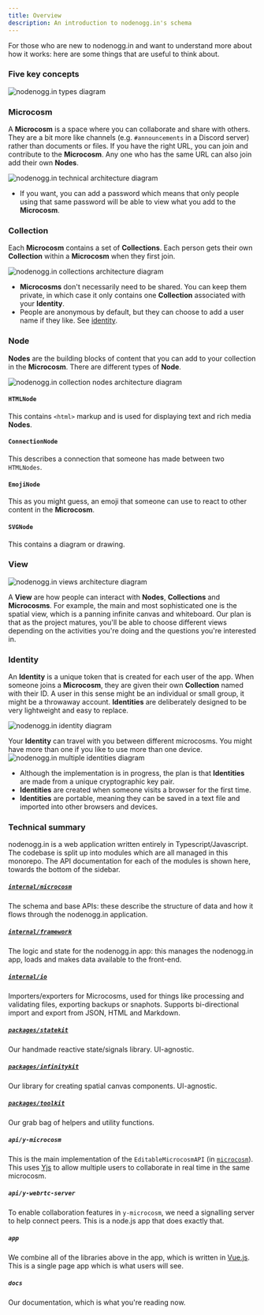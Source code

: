 ```yaml
---
title: Overview
description: An introduction to nodenogg.in's schema
---
```


For those who are new to nodenogg.in and want to understand more about how it works: here are some things that are useful to think about.

### Five key concepts

![nodenogg.in types diagram](../../../assets/architecture-summary.svg)

### Microcosm

A **Microcosm** is a space where you can collaborate and share with others. They are a bit more like channels (e.g. `#announcements` in a Discord server) rather than documents or files. If you have the right URL, you can join and contribute to the **Microcosm**. Any one who has the same URL can also join add their own **Nodes**.

![nodenogg.in technical architecture diagram](../../../assets/architecture-microcosm.svg)

- If you want, you can add a password which means that only people using that same password will be able to view what you add to the **Microcosm**.

### Collection

Each **Microcosm** contains a set of **Collections**. Each person gets their own **Collection** within a **Microcosm** when they first join.

![nodenogg.in collections architecture diagram](../../../assets/architecture-collections-blank.svg)

- **Microcosms** don't necessarily need to be shared. You can keep them private, in which case it only contains one **Collection** associated with your **Identity**.
- People are anonymous by default, but they can choose to add a user name if they like. See [identity](#identity).

### Node

**Nodes** are the building blocks of content that you can add to your collection in the **Microcosm**. There are different types of **Node**.

![nodenogg.in collection nodes architecture diagram](../../../assets/architecture-collections-with-nodes.svg)

#### `HTMLNode`

This contains `<html>` markup and is used for displaying text and rich media **Nodes**.

#### `ConnectionNode`

This describes a connection that someone has made between two `HTMLNodes`.

#### `EmojiNode`

This as you might guess, an emoji that someone can use to react to other content in the **Microcosm**.

#### `SVGNode`

This contains a diagram or drawing.

### View

![nodenogg.in views architecture diagram](../../../assets/architecture-views.svg)

A **View** are how people can interact with **Nodes**, **Collections** and **Microcosms**. For example, the main and most sophisticated one is the spatial view, which is a panning infinite canvas and whiteboard. Our plan is that as the project matures, you'll be able to choose different views depending on the activities you're doing and the questions you're interested in.

### Identity

An **Identity** is a unique token that is created for each user of the app. When someone joins a **Microcosm**, they are given their own **Collection** named with their ID. A user in this sense might be an individual or small group, it might be a throwaway account. **Identities** are deliberately designed to be very lightweight and easy to replace.

![nodenogg.in identity diagram](../../../assets/architecture-identity.svg)

Your **Identity** can travel with you between different microcosms. You might have more than one if you like to use more than one device.
![nodenogg.in multiple identities diagram](../../../assets/architecture-identity-multiple.svg)

- Although the implementation is in progress, the plan is that **Identities** are made from a unique cryptographic key pair.
- **Identities** are created when someone visits a browser for the first time.
- **Identities** are portable, meaning they can be saved in a text file and imported into other browsers and devices.

### Technical summary

nodenogg.in is a web application written entirely in Typescript/Javascript. The codebase is split up into modules which are all managed in this monorepo. The API documentation for each of the modules is shown here, towards the bottom of the sidebar.

##### [`internal/microcosm`](/microcosm/readme)

The schema and base APIs: these describe the structure of data and how it flows through the nodenogg.in application.

##### [`internal/framework`](/framework/readme)

The logic and state for the nodenogg.in app: this manages the nodenogg.in app, loads and makes data available to the front-end.

##### [`internal/io`](/io/readme)

Importers/exporters for Microcosms, used for things like processing and validating files, exporting backups or snaphots. Supports bi-directional import and export from JSON, HTML and Markdown.

##### [`packages/statekit`](/statekit/readme)

Our handmade reactive state/signals library. UI-agnostic.

##### [`packages/infinitykit`](/infinitykit/readme)

Our library for creating spatial canvas components. UI-agnostic.

##### [`packages/toolkit`](/toolkit/readme)

Our grab bag of helpers and utility functions.

##### `api/y-microcosm`

This is the main implementation of the `EditableMicrocosmAPI` (in [`microcosm`](/microcosm/readme)). This uses [Yjs](https://yjs.dev/) to allow multiple users to collaborate in real time in the same microcosm.

##### `api/y-webrtc-server`

To enable collaboration features in `y-microcosm`, we need a signalling server to help connect peers. This is a node.js app that does exactly that.

##### `app`

We combine all of the libraries above in the app, which is written in [Vue.js](https://vuejs.org/). This is a single page app which is what users will see.

##### `docs`

Our documentation, which is what you're reading now.
